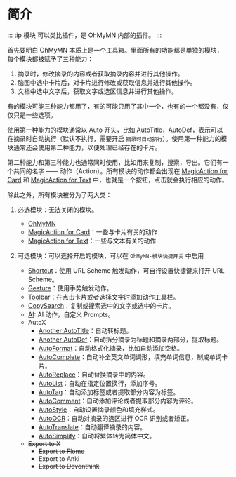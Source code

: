 # 简介

::: tip 模块
可以类比插件，是 OhMyMN 内部的插件。
:::

首先要明白 OhMyMN 本质上是一个工具箱。里面所有的功能都是单独的模块，每个模块都被赋予了三种能力：

1. 摘录时，修改摘录的内容或者获取摘录内容并进行其他操作。
2. 脑图中选中卡片后，对卡片进行修改或获取信息并进行其他操作。
3. 文档中选中文字后，获取文字或选区信息并进行其他操作。

有的模块可能三种能力都用了，有的可能只用了其中一个，也有的一个都没有，仅仅只是一些选项。

使用第一种能力的模块通常以 Auto 开头，比如 AutoTitle，AutoDef，表示可以在摘录时自动执行（默认不执行，需要开启 `摘录时自动执行`）。使用第一种能力的模块通常还会使用第二种能力，以便处理已经存在的卡片。

第二种能力和第三种能力也通常同时使用，比如用来复制，搜索，导出。它们有一个共同的名字 —— 动作（Action）。所有模块的动作都会出现在 [MagicAction for Card](modules/magicaction4card.md) 和 [MagicAction for Text](modules/magicaction4text.md) 中，也就是一个按钮，点击就会执行相应的动作。

除此之外，所有模块被分为了两大类：

1. 必选模块：无法关闭的模块。

   - [OhMyMN](./modules/ohmymn)
   - [MagicAction for Card](./modules/magicaction4card)：一些与卡片有关的动作
   - [MagicAction for Text](./modules/magicaction4text)：一些与文本有关的动作

2. 可选模块：可以选择开启的模块，可以在 `OhMyMN-模块快捷开关` 中启用

   - [Shortcut](./modules/shortcut)：使用 URL Scheme 触发动作，可自行设置快捷键来打开 URL Scheme。
   - [Gesture](./modules/gesture)：使用手势触发动作。
   - [Toolbar](./modules/toolbar)：在点击卡片或者选择文字时添加动作工具栏。
   - [CopySearch](./modules/copysearch)：复制或搜索选中的文字或选中的卡片。
   - [AI](./modules/ai.md): AI 动作，自定义 Prompts。
   - AutoX
     - [Another AutoTitle](./modules/anotherautotitle)：自动转标题。
     - [Another AutoDef](./modules/anotherautodef)：自动拆分摘录为标题和摘录两部分，提取标题。
     - [AutoFormat](./modules/autoformat)：自动格式化摘录，比如自动添加空格。
     - [AutoComplete](./modules/autocomplete)：自动补全英文单词词形，填充单词信息，制成单词卡片。
     - [AutoReplace](./modules/autoreplace)：自动替换摘录中的内容。
     - [AutoList](./modules/autolist)：自动在指定位置换行，添加序号。
     - [AutoTag](./modules/autotag)：自动添加标签或者提取部分内容为标签。
     - [AutoComment](./modules/autocomment)：自动添加评论或者提取部分内容为评论。
     - [AutoStyle](./modules/autostyle)：自动设置摘录颜色和填充样式。
     - [AutoOCR](./modules/autoocr)：自动对摘录的选区进行 OCR 识别或者矫正。
     - [AutoTranslate](./modules/autotranslate)：自动翻译摘录的内容。
     - [AutoSimplify](./modules/autosimplify)：自动将繁体转为简体中文。
   - ~~Export to X~~
     - ~~Export to Flomo~~
     - ~~Export to Anki~~
     - ~~Export to Devonthink~~
